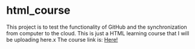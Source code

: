 # html_course
This project is to test the functionality of GitHub and the synchronization from computer to the cloud.
This is just a HTML learning course that I will be uploading here.x
The course link is:
[Here!](https://www.udemy.com/learn-html5-programming-from-scratch/)
